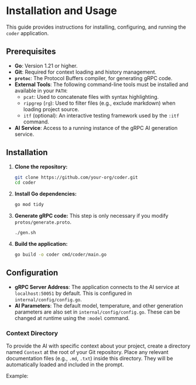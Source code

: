 # Installation and Usage

This guide provides instructions for installing, configuring, and running the `coder` application.

## Prerequisites

- **Go**: Version 1.21 or higher.
- **Git**: Required for context loading and history management.
- **`protoc`**: The Protocol Buffers compiler, for generating gRPC code.
- **External Tools**: The following command-line tools must be installed and available in your `PATH`:
  - `pcat`: Used to concatenate files with syntax highlighting.
  - `ripgrep` (`rg`): Used to filter files (e.g., exclude markdown) when loading project source.
  - `itf` (optional): An interactive testing framework used by the `:itf` command.
- **AI Service**: Access to a running instance of the gRPC AI generation service.

## Installation

1.  **Clone the repository:**
    ```bash
    git clone https://github.com/your-org/coder.git
    cd coder
    ```

2.  **Install Go dependencies:**
    ```bash
    go mod tidy
    ```

3.  **Generate gRPC code:**
    This step is only necessary if you modify `protos/generate.proto`.
    ```bash
    ./gen.sh
    ```

4.  **Build the application:**
    ```bash
    go build -o coder cmd/coder/main.go
    ```

## Configuration

- **gRPC Server Address**: The application connects to the AI service at `localhost:50051` by default. This is configured in `internal/config/config.go`.
- **AI Parameters**: The default model, temperature, and other generation parameters are also set in `internal/config/config.go`. These can be changed at runtime using the `:model` command.

### Context Directory

To provide the AI with specific context about your project, create a directory named `Context` at the root of your Git repository. Place any relevant documentation files (e.g., `.md`, `.txt`) inside this directory. They will be automatically loaded and included in the prompt.

Example:
